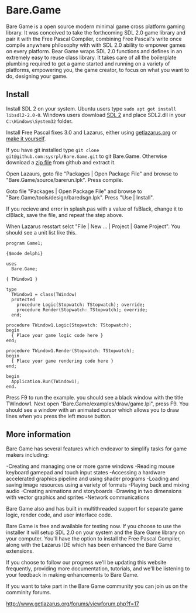 # Bare.Game

Bare Game is a open source modern minimal game cross platform gaming library. It was conceived to take the forthcoming SDL 2.0 game library and pair it with the Free Pascal Compiler, combining Free Pascal's write once compile anywhere philosophy with with SDL 2.0 ability to empower games on every platform. Bear Game wraps SDL 2.0 functions and defines in an extremely easy to reuse class library. It takes care of all the boilerplate plumbing required to get a game started and running on a variety of platforms, empowering you, the game creator, to focus on what you want to do, designing your game. 

## Install

Install SDL 2 on your system. Ubuntu users type `sudo apt get install libsdl2-2.0-0`. Windows users download [SDL 2](https://www.libsdl.org/download-2.0.php) and place SDL2.dll in your `C:\Windows\System32` folder.

Install Free Pascal fixes 3.0 and Lazarus, either using [getlazarus.org](http://www.getlazarus.org/setup) or [make it yourself](http://www.getlazarus.org/setup/making). 

If you have git installed type `git clone git@github.com:sysrpl/Bare.Game.git` to git Bare.Game. Otherwise download a [zip file](https://github.com/sysrpl/Bare.Game/archive/master.zip) from github and extract it.

Open Lazaurs, goto file "Packages | Open Package File" and browse to "Bare.Game/source/barerun.lpk". Press compile.

Goto file "Packages | Open Package File" and browse to "Bare.Game/tools/design/baredsgn.lpk". Press "Use | Install".

If you recieve and error in splash.pas with a value of fsBlack, change it to clBlack, save the file, and repeat the step above.

When Lazarus resstart selct "File | New ... | Project | Game Project". You should see a unit list like this.

```
program Game1;

{$mode delphi}

uses
  Bare.Game;

{ TWindow1 }

type
  TWindow1 = class(TWindow)
  protected
    procedure Logic(Stopwatch: TStopwatch); override;
    procedure Render(Stopwatch: TStopwatch); override;
  end;

procedure TWindow1.Logic(Stopwatch: TStopwatch);
begin
  { Place your game logic code here }
end;

procedure TWindow1.Render(Stopwatch: TStopwatch);
begin
  { Place your game rendering code here }
end;

begin
  Application.Run(TWindow1);
end.
```

Press F9 to run the example. you should see a black window with the title TWindow1. Next open "Bare.Game/examples/draw/game.lpi", press F9. You should see a window with an animated cursor which allows you to draw lines when you press the left mouse button.

## More information

Bare Game has several features which endeavor to simplify tasks for game makers including: 

-Creating and managing one or more game windows
-Reading mouse keyboard gamepad and touch input states
-Accessing a hardware accelerated graphics pipeline and using shader programs
-Loading and saving image resources using a variety of formats
-Playing back and mixing audio
-Creating animations and storyboards
-Drawing in two dimensions with vector graphics and sprites
-Network communications

Bare Game also and has built in multithreaded support for separate game logic, render code, and user interface code. 

Bare Game is free and available for testing now. If you choose to use the installer it will setup SDL 2.0 on your system and the Bare Game library on your computer. You'll have the option to install the Free Pascal Compiler, along with the Lazarus IDE which has been enhanced the Bare Game extensions. 

If you choose to follow our progress we'll be updating this website frequently, providing more documentation, tutorials, and we'll be listening to your feedback in making enhancements to Bare Game. 

If you want to take part in the Bare Game community you can join us on the comminity forums.

http://www.getlazarus.org/forums/viewforum.php?f=17
